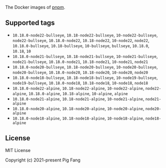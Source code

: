 The Docker images of [pnpm](https://pnpm.io).

## Supported tags

- `10.18.0-node22-bullseye`, `10.18-node22-bullseye`, `10-node22-bullseye`, `node22-bullseye`, `10.18.0-node22`, `10.18-node22`, `10-node22`, `node22`, `10.18.0-bullseye`, `10.18-bullseye`, `10-bullseye`, `bullseye`, `10.18.0`, `10.18`, `10`
- `10.18.0-node21-bullseye`, `10.18-node21-bullseye`, `10-node21-bullseye`, `node21-bullseye`, `10.18.0-node21`, `10.18-node21`, `10-node21`, `node21`
- `10.18.0-node20-bullseye`, `10.18-node20-bullseye`, `10-node20-bullseye`, `node20-bullseye`, `10.18.0-node20`, `10.18-node20`, `10-node20`, `node20`
- `10.18.0-node18-bullseye`, `10.18-node18-bullseye`, `10-node19-bullseye`, `node19-bullseye`, `10.18.0-node18`, `10.18-node18`, `10-node18`, `node18`
- `10.18.0-node22-alpine`, `10.18-node22-alpine`, `10-node22-alpine`, `node22-alpine`, `10.18.0-alpine`, `10.18-alpine`, `10-alpine`, `alpine`
- `10.18.0-node21-alpine`, `10.18-node21-alpine`, `10-node21-alpine`, `node21-alpine`
- `10.18.0-node20-alpine`, `10.18-node20-alpine`, `10-node20-alpine`, `node20-alpine`
- `10.18.0-node18-alpine`, `10.18-node18-alpine`, `10-node18-alpine`, `node18-alpine`

## License

MIT License

Copyright (c) 2021-present Pig Fang
